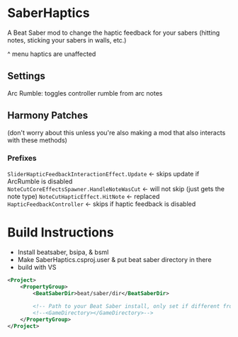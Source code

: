 # SaberHaptics
A Beat Saber mod to change the haptic feedback for your sabers (hitting notes, sticking your sabers in walls, etc.)

^ menu haptics are unaffected


## Settings
Arc Rumble: toggles controller rumble from arc notes


## Harmony Patches
(don't worry about this unless you're also making a mod that also interacts with these methods)

### Prefixes
`SliderHapticFeedbackInteractionEffect.Update` <- skips update if ArcRumble is disabled  
`NoteCutCoreEffectsSpawner.HandleNoteWasCut` <- will not skip (just gets the note type)
`NoteCutHapticEffect.HitNote` <- replaced
`HapticFeedbackController` <- skips if haptic feedback is disabled



# Build Instructions
- Install beatsaber, bsipa, & bsml
- Make SaberHaptics.csproj.user & put beat saber directory in there
- build with VS

```xml
<Project>
	<PropertyGroup>
		<BeatSaberDir>beat/saber/dir</BeatSaberDir>
		
		<!-- Path to your Beat Saber install, only set if different from BeatSaberDir. -->
		<!--<GameDirectory></GameDirectory>-->
	</PropertyGroup>
</Project>
```